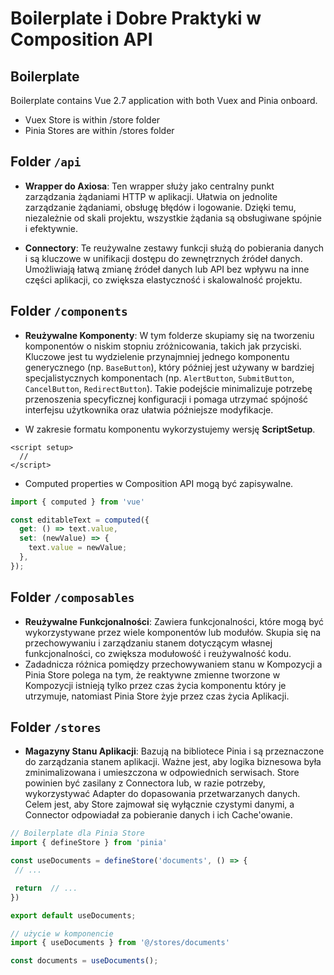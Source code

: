 # Boilerplate i Dobre Praktyki w Composition API

## Boilerplate

Boilerplate contains Vue 2.7 application with both Vuex and Pinia onboard.

- Vuex Store is within /store folder
- Pinia Stores are within /stores folder

## Folder `/api`

- **Wrapper do Axiosa**: Ten wrapper służy jako centralny punkt zarządzania żądaniami HTTP w aplikacji. Ułatwia on jednolite zarządzanie żądaniami, obsługę błędów i logowanie. Dzięki temu, niezależnie od skali projektu, wszystkie żądania są obsługiwane spójnie i efektywnie.

- **Connectory**: Te reużywalne zestawy funkcji służą do pobierania danych i są kluczowe w unifikacji dostępu do zewnętrznych źródeł danych. Umożliwiają łatwą zmianę źródeł danych lub API bez wpływu na inne części aplikacji, co zwiększa elastyczność i skalowalność projektu.

## Folder `/components`

- **Reużywalne Komponenty**: W tym folderze skupiamy się na tworzeniu komponentów o niskim stopniu zróżnicowania, takich jak przyciski. Kluczowe jest tu wydzielenie przynajmniej jednego komponentu generycznego (np. `BaseButton`), który później jest używany w bardziej specjalistycznych komponentach (np. `AlertButton`, `SubmitButton`, `CancelButton`, `RedirectButton`). Takie podejście minimalizuje potrzebę przenoszenia specyficznej konfiguracji i pomaga utrzymać spójność interfejsu użytkownika oraz ułatwia późniejsze modyfikacje.

- W zakresie formatu komponentu wykorzystujemy wersję **ScriptSetup**.

```vue
<script setup>
  //
</script>
```

- Computed properties w Composition API mogą być zapisywalne.

```js
import { computed } from 'vue'

const editableText = computed({
  get: () => text.value,
  set: (newValue) => {
    text.value = newValue;
  },
});
```

## Folder `/composables`

- **Reużywalne Funkcjonalności**: Zawiera funkcjonalności, które mogą być wykorzystywane przez wiele komponentów lub modułów. Skupia się na przechowywaniu i zarządzaniu stanem dotyczącym własnej funkcjonalności, co zwiększa modułowość i reużywalność kodu.
- Zadadnicza różnica pomiędzy przechowywaniem stanu w Kompozycji a Pinia Store polega na tym, że reaktywne zmienne tworzone w Kompozycji istnieją tylko przez czas życia komponentu który je utrzymuje, natomiast Pinia Store żyje przez czas życia Aplikacji.

## Folder `/stores`

- **Magazyny Stanu Aplikacji**: Bazują na bibliotece Pinia i są przeznaczone do zarządzania stanem aplikacji. Ważne jest, aby logika biznesowa była zminimalizowana i umieszczona w odpowiednich serwisach. Store powinien być zasilany z Connectora lub, w razie potrzeby, wykorzystywać Adapter do dopasowania przetwarzanych danych. Celem jest, aby Store zajmował się wyłącznie czystymi danymi, a Connector odpowiadał za pobieranie danych i ich Cache'owanie.

```js
// Boilerplate dla Pinia Store
import { defineStore } from 'pinia'

const useDocuments = defineStore('documents', () => {
 // ...

 return  // ...
})

export default useDocuments;
```

```js
// użycie w komponencie
import { useDocuments } from '@/stores/documents'

const documents = useDocuments();
```
